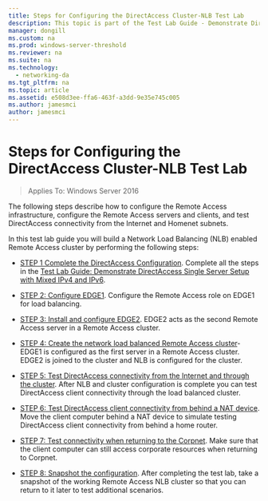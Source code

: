 ```yaml
---
title: Steps for Configuring the DirectAccess Cluster-NLB Test Lab
description: This topic is part of the Test Lab Guide - Demonstrate DirectAccess in a Cluster with Windows NLB for Windows Server 2016
manager: dongill
ms.custom: na
ms.prod: windows-server-threshold
ms.reviewer: na
ms.suite: na
ms.technology: 
  - networking-da
ms.tgt_pltfrm: na
ms.topic: article
ms.assetid: e508d3ee-ffa6-463f-a3dd-9e35e745c005
ms.author: jamesmci
author: jamesmci
---
```

# Steps for Configuring the DirectAccess Cluster-NLB Test Lab

>Applies To: Windows Server 2016

The following steps describe how to configure the Remote Access infrastructure, configure the Remote Access servers and clients, and test DirectAccess connectivity from the Internet and Homenet subnets.  
  
In this test lab guide you will build a Network Load Balancing (NLB) enabled Remote Access cluster by performing the following steps:  
  
-   [STEP 1 Complete the DirectAccess Configuration](STEP-1-Complete-the-DirectAccess-Configuration.md). Complete all the steps in the [Test Lab Guide: Demonstrate DirectAccess Single Server Setup with Mixed IPv4 and IPv6](http://go.microsoft.com/fwlink/p/?LinkId=237004).  
  
-   [STEP 2: Configure EDGE1](STEP-2-Configure-EDGE1.md). Configure the Remote Access role on EDGE1 for load balancing.  
  
-   [STEP 3: Install and configure EDGE2](STEP-3-Install-and-Configure-EDGE2.md). EDGE2 acts as the second Remote Access server in a Remote Access cluster.  
  
-   [STEP 4: Create the network load balanced Remote Access cluster](STEP-4-Create-the-Network-Load-Balanced-Remote-Access-Cluster.md)-EDGE1 is configured as the first server in a Remote Access cluster. EDGE2 is joined to the cluster and NLB is configured for the cluster.  
  
-   [STEP 5: Test DirectAccess connectivity from the Internet and through the cluster](STEP-5-Test-DirectAccess-Connectivity-from-the-Internet-and-Through-the-Cluster.md). After NLB and cluster configuration is complete you can test DirectAccess client connectivity through the load balanced cluster.  
  
-   [STEP 6: Test DirectAccess client connectivity from behind a NAT device](STEP-6-Test-DirectAccess-Client-Connectivity-from-Behind-a-NAT-Device.md). Move the client computer behind a NAT device to simulate testing DirectAccess client connectivity from behind a home router.  
  
-   [STEP 7: Test connectivity when returning to the Corpnet](STEP-7-Test-Connectivity-When-Returning-to-the-Corpnet.md). Make sure that the client computer can still access corporate resources when returning to Corpnet.  
  
-   [STEP 8: Snapshot the configuration](STEP-8-Snapshot-the-Configuration.md). After completing the test lab, take a snapshot of the working Remote Access NLB cluster so that you can return to it later to test additional scenarios.  
  


